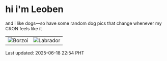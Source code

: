 # hi i'm Leoben

and i like dogs—so have some random dog pics that change whenever my CRON feels like it

|  |  |
|--------|----------|
| ![Borzoi](https://random-dog-vercel.vercel.app/api/random-borzoi?v=1750258469) | ![Labrador](https://random-dog-vercel.vercel.app/api/random-labrador?v=1750258469) |

Last updated: 2025-06-18 22:54 PHT

